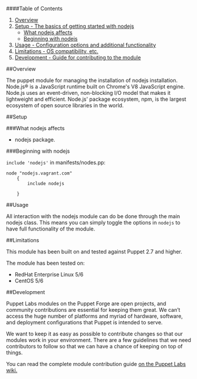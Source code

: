 
####Table of Contents

1. [Overview](#overview)
2. [Setup - The basics of getting started with nodejs](#setup)
    * [What nodejs affects](#what-nodejs-affects)
    * [Beginning with nodejs](#beginning-with-nodejs)
4. [Usage - Configuration options and additional functionality](#usage)
5. [Limitations - OS compatibility, etc.](#limitations)
6. [Development - Guide for contributing to the module](#development)

##Overview

The puppet module for managing the installation of nodejs installation. Node.js® is a JavaScript runtime built on
Chrome's V8 JavaScript engine. Node.js uses an event-driven, non-blocking I/O model that makes it lightweight and 
efficient. Node.js' package ecosystem, npm, is the largest ecosystem of open source libraries in the world.


##Setup

###What nodejs affects

* nodejs package.


###Beginning with nodejs

`include 'nodejs'` in manifests/nodes.pp:

```puppet
node "nodejs.vagrant.com" 
    {
        include nodejs 
   		
    }
```

##Usage

All interaction with the nodejs module can do be done through the main nodejs class.
This means you can simply toggle the options in `nodejs` to have full functionality of the module.



##Limitations

This module has been built on and tested against Puppet 2.7 and higher.

The module has been tested on:

* RedHat Enterprise Linux 5/6
* CentOS 5/6


##Development

Puppet Labs modules on the Puppet Forge are open projects, and community
contributions are essential for keeping them great. We can’t access the
huge number of platforms and myriad of hardware, software, and deployment
configurations that Puppet is intended to serve.

We want to keep it as easy as possible to contribute changes so that our
modules work in your environment. There are a few guidelines that we need
contributors to follow so that we can have a chance of keeping on top of things.

You can read the complete module contribution guide [on the Puppet Labs wiki.](http://projects.puppetlabs.com/projects/module-site/wiki/Module_contributing)


